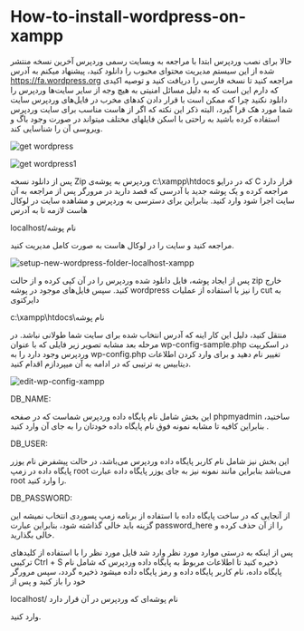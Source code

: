 # How-to-install-wordpress-on-xampp

حالا برای نصب وردپرس ابتدا با مراجعه به وبسایت رسمی وردپرس آخرین نسخه منتشر شده از این سیستم مدیریت محتوای محبوب را دانلود کنید، پیشنهاد میکنم به آدرس https://fa.wordpress.org مراجعه کنید تا نسخه فارسی را دریافت کنید و توصیه اکیدی که دارم این است که به دلیل مسائل امنیتی به هیچ وجه از سایر سایت‌ها وردپرس را دانلود نکنید چرا که ممکن است با قرار دادن کدهای مخرب در فایل‌های وردپرس سایت شما مورد هک قرا گیرد، البته ذکر این نکته که اگر از هاست مناسب برای سایت وردپرس استفاده کرده باشید به راحتی با اسکن فایلهای مختلف میتواند در صورت وجود باگ و ویروسی آن را شناسایی کند.

![get wordpress](https://user-images.githubusercontent.com/119763541/205469063-717b831b-709c-443f-8d6c-265bfb01f508.png)

![get wordpress1](https://user-images.githubusercontent.com/119763541/205469068-56f05800-ad78-4281-a5a6-94f42abe9799.png)

پس از دانلود نسخه Zip وردپرس به پوشه‌ی c:\xampp\htdocs که در درایو C قرار دارد مراجعه کرده و یک پوشه جدید با آدرسی که قصد دارید در مرورگر پس از مراجعه به آن سایت اجرا شود وارد کنید.  بنابراین برای دسترسی به وردپرس و مشاهده سایت در لوکال هاست لازمه تا به آدرس

localhost/نام پوشه


مراجعه کنید و سایت را در لوکال هاست به صورت کامل مدیریت کنید.

![setup-new-wordpress-folder-localhost-xampp](https://user-images.githubusercontent.com/119763541/205469405-c5a6769f-ee1d-49c8-8f9c-17c7ed822345.jpg)

پس از ایجاد پوشه، فایل دانلود شده وردپرس را در آن کپی کرده و از حالت zip خارج کنید. سپس فایل‌های موجود در پوشه wordpress را نیز با استفاده از عملیات cut به دایرکتوی

c:\xampp\htdocs\نام پوشه

منتقل کنید، دلیل این کار اینه که آدرس انتخاب شده برای سایت شما طولانی نباشد. در مرحله بعد مشابه تصویر زیر فایلی که با عنوان wp-config-sample.php در اسکریپت وردپرس وجود دارد را به wp-config.php تغییر نام دهید و برای وارد کردن اطلاعات دیتابیس به ترتیبی که در ادامه به آن میپردازم اقدام کنید.

![edit-wp-config-xampp](https://user-images.githubusercontent.com/119763541/205469907-1304ed4a-0a79-4f68-9a0d-c942c8d2d7d5.jpg)

DB_NAME: 

این بخش شامل نام پایگاه داده وردپرس شماست که در صفحه phpmyadmin ساختید، بنابراین کافیه تا مشابه نمونه فوق نام پایگاه داده خودتان را به جای آن وارد کنید .

DB_USER:

این بخش نیز شامل نام کاربر پایگاه داده وردپرس می‌باشد، در حالت پیشفرض نام یوزر پایگاه داده در زمپ root می‌باشد بنابراین مانند نمونه نیز به جای یوزر پایگاه داده عبارت root را وارد کنید.

DB_PASSWORD:

از آنجایی که در ساخت پایگاه داده با استفاده از برنامه زمپ پسوردی انتخاب نمیشه این گزینه باید خالی گذاشته شود، بنابراین عبارت password_here را از آن حذف کرده و خالی بگذارید.

پس از اینکه به درستی موارد مورد نظر وارد شد فایل مورد نظر را با استفاده از کلیدهای ترکیبی Ctrl + S ذخیره کنید تا اطلاعات مربوط به پایگاه داده وردپرس که شامل نام پایگاه داده، نام کاربر پایگاه داده و رمز پایگاه داده میشود ذخیره گردد، سپس مرورگر خود را باز کنید و پس از

localhost/ نام پوشه‌ای که وردپرس در آن قرار دارد

وارد کنید.


